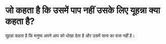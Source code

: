 # जो कहता है कि उसमें पाप नहीं उसके लिए यूहन्ना क्या कहता है?
यूहन्ना कहता है कि मनुष्य अपने आप को धोखा देता है और उसमें सत्य का वास नहीं है।